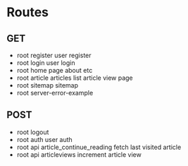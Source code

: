 # Routes

## GET

- root register             user register
- root login                user login
- root                      home page
                            about etc
- root article              articles list
                            article view page
- root sitemap              sitemap
- root server-error-example

## POST

- root logout
- root auth                             user auth
- root api article_continue_reading     fetch last visited article
- root api articleviews                 increment article view
